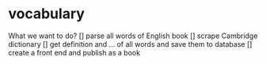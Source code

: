 # vocabulary
What we want to do?
[] parse all words of English book
[] scrape Cambridge dictionary
[] get definition and ... of all words and save them to database
[] create a front end and publish as a book
